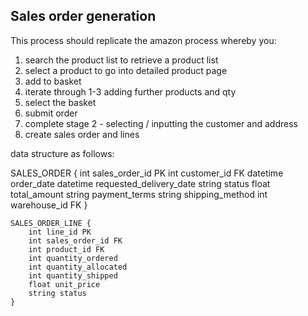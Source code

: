 Sales order generation
----------------------

This process should replicate the amazon process whereby you:


1. search the product list to retrieve a product list
2. select a product to go into detailed product page
3. add to basket
4. iterate through 1-3 adding further products and qty
5. select the basket
6. submit order
7. complete stage 2 - selecting / inputting the customer and address
8. create sales order and lines

data structure as follows:

SALES_ORDER {
        int sales_order_id PK
        int customer_id FK
        datetime order_date
        datetime requested_delivery_date
        string status
        float total_amount
        string payment_terms
        string shipping_method
        int warehouse_id FK
    }

    SALES_ORDER_LINE {
        int line_id PK
        int sales_order_id FK
        int product_id FK
        int quantity_ordered
        int quantity_allocated
        int quantity_shipped
        float unit_price
        string status
    }

